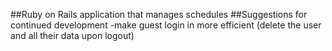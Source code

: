 ##Ruby on Rails application that manages schedules
##Suggestions for continued development
-make guest login in more efficient (delete the user and all their data upon logout)

